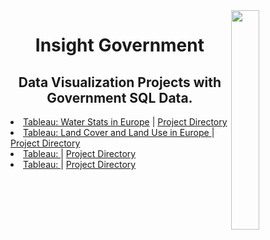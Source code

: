 <img align="right" width=30% src="https://logos-world.net/wp-content/uploads/2021/10/Tableau-Emblem-700x394.png"/>
<h1 align=center>Insight Government</h1>
<h2 align=center>Data Visualization Projects with Government SQL Data.</h2>

<li><a href='https://public.tableau.com/views/WaterStatsEU/WaterEUDashboard?:language=en-US&:display_count=n&:origin=viz_share_link'>Tableau: Water Stats in Europe</a> | <a href='https://github.com/gabrielalastra/WaterStatsEU'>Project Directory</a></li>

<li><a href='https://public.tableau.com/views/landcoverEU/Dashboard?:language=en-US&:display_count=n&:origin=viz_share_link'>Tableau: Land Cover and Land Use in Europe </a> | <a href='https://github.com/gabrielalastra/LandcoverEU'>Project Directory</a></li>

<li><a href=''>Tableau: </a> | <a href=''>Project Directory</a></li>

<li><a href=''>Tableau: </a> | <a href=''>Project Directory</a></li>
